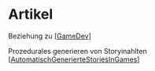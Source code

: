 # Artikel

Beziehung zu [[GameDev]]

Prozedurales generieren von Storyinahlten [[AutomatischGenerierteStoriesInGames]]


[//begin]: # "Autogenerated link references for markdown compatibility"
[GameDev]: GameDev "GameDev"
[AutomatischGenerierteStoriesInGames]: AutomatischGenerierteStoriesInGames "Automatisch generierte Stories in Games"
[//end]: # "Autogenerated link references"
